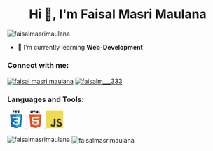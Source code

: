<h1 align="center">Hi 👋, I'm Faisal Masri Maulana</h1>

<p align="left"> <img src="https://komarev.com/ghpvc/?username=faisalmasrimaulana&label=Profile%20views&color=0e75b6&style=flat" alt="faisalmasrimaulana" /> </p>

- 🌱 I’m currently learning **Web-Development**
<h3 align="left">Connect with me:</h3>
<p align="left">
<a href="https://www.linkedin.com/in/faisal-masri-maulana-2a1855288/" target="blank"><img align="center" src="https://raw.githubusercontent.com/rahuldkjain/github-profile-readme-generator/master/src/images/icons/Social/linked-in-alt.svg" alt="faisal masri maulana" height="30" width="40" /></a>
<a href="https://instagram.com/faisalm___333" target="blank"><img align="center" src="https://raw.githubusercontent.com/rahuldkjain/github-profile-readme-generator/master/src/images/icons/Social/instagram.svg" alt="faisalm___333" height="30" width="40" /></a>
</p>

<h3 align="left">Languages and Tools:</h3>
<p align="left"> <a href="https://www.w3schools.com/css/" target="_blank" rel="noreferrer"> <img src="https://raw.githubusercontent.com/devicons/devicon/master/icons/css3/css3-original-wordmark.svg" alt="css3" width="40" height="40"/> </a> <a href="https://www.w3.org/html/" target="_blank" rel="noreferrer"> <img src="https://raw.githubusercontent.com/devicons/devicon/master/icons/html5/html5-original-wordmark.svg" alt="html5" width="40" height="40"/> </a> <a href="https://developer.mozilla.org/en-US/docs/Web/JavaScript" target="_blank" rel="noreferrer"> <img src="https://raw.githubusercontent.com/devicons/devicon/master/icons/javascript/javascript-original.svg" alt="javascript" width="40" height="40"/> </a> </p>

<p><img align="left" src="https://github-readme-stats.vercel.app/api/top-langs?username=faisalmasrimaulana&show_icons=true&locale=en&layout=compact" alt="faisalmasrimaulana" /></p>

<p>&nbsp;<img align="center" src="https://github-readme-stats.vercel.app/api?username=faisalmasrimaulana&show_icons=true&locale=en" alt="faisalmasrimaulana" /></p>
